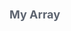 <div class="attributesKit">
    <div style="padding-bottom:10px;" data-radium="true">
        <h1 style="font-family:-apple-system, BlinkMacSystemFont, &#x27;Segoe UI&#x27;, Helvetica, Arial, sans-serif, &#x27;Apple Color Emoji&#x27;, &#x27;Segoe UI Emoji&#x27;, &#x27;Segoe UI Symbol&#x27;;font-size:18px;color:#5D6470;" data-radium="true">My Array</h1>
    </div>
    <style>
        .attributesKit p {
            margin-bottom: 4px;
            font-family: -apple-system, BlinkMacSystemFont, 'Segoe UI', Helvetica, Arial, sans-serif, 'Apple Color Emoji', 'Segoe UI Emoji', 'Segoe UI Symbol';
            font-size: 14px;
            color: #8A93A3;
            line-height: 21px;
            font-weight: regular;
        }

        .attributesKit p:last-child {
            margin-bottom: 0px;
        }

        .attributesKit ul {
            margin-left: 20px;
        }

        .attributesKit a {
            color: #747E8E;
            text-decoration: none;
            border-bottom: 1px solid #DCE0E8;
        }

        .attributesKit a:hover {
            border-bottom: none;
        }
    </style>
    <div style="width:100%;height:auto;display:flex;flex-direction:row;flex-wrap:no-wrap;justify-content:flex-start;align-items:stretch;position:relative;">
        <div style="-ms-flex-wrap:no-wrap;-webkit-box-align:start;-ms-flex-align:start;-webkit-box-pack:start;-ms-flex-pack:start;-webkit-box-lines:no-wrap;-webkit-box-direction:normal;-webkit-flex-direction:column;-ms-flex-direction:column;-webkit-flex-wrap:no-wrap;-webkit-box-orient:vertical;-webkit-justify-content:flex-start;-webkit-align-items:flex-start;width:100%;align-items:flex-start;justify-content:flex-start;flex-wrap:no-wrap;flex-direction:column;display:-webkit-box,-moz-box,-ms-flexbox,-webkit-flex,flex;height:auto;"
            data-radium="true">
            <div style="width:100%;height:5px;display:flex;flex-direction:row;flex-wrap:no-wrap;justify-content:flex-start;align-items:stretch;position:relative;border:1px solid #E8EBEE;border-bottom:none;background-color:#E8EBEE;"></div>
            <div style="width:100%;height:auto;border:1px solid #E8EBEE;" data-radium="true">
                <div style="width:100%;height:auto;display:flex;flex-direction:row;flex-wrap:no-wrap;justify-content:flex-start;align-items:stretch;position:relative;border-bottom:none;padding-top:8px;padding-bottom:8px;"><span style="position:absolute;top:8px;right:8px;font-family:SFMono-Regular, Consolas, &#x27;Liberation Mono&#x27;, Menlo, Courier, monospace;font-size:13px;color:#8A93A3;opacity:0.56;" data-radium="true">0</span>
                    <div style="-webkit-flex-wrap:no-wrap;-webkit-box-align:start;-ms-flex-align:start;-webkit-box-pack:start;-ms-flex-pack:start;-webkit-box-lines:no-wrap;-webkit-box-direction:normal;-webkit-box-orient:vertical;-webkit-align-items:flex-start;-webkit-flex-direction:column;-ms-flex-direction:column;-webkit-justify-content:flex-start;-ms-flex-wrap:no-wrap;width:100%;padding-right:10px;padding-left:10px;align-items:flex-start;justify-content:flex-start;flex-wrap:no-wrap;flex-direction:column;display:-webkit-box,-moz-box,-ms-flexbox,-webkit-flex,flex;height:auto;"
                        data-radium="true">
                        <div style="width:100%;height:auto;display:flex;flex-direction:row;flex-wrap:no-wrap;justify-content:flex-start;align-items:stretch;position:relative;">
                            <div data-radium="true">
                                <div style="font-family:-apple-system, BlinkMacSystemFont, &#x27;Segoe UI&#x27;, Helvetica, Arial, sans-serif, &#x27;Apple Color Emoji&#x27;, &#x27;Segoe UI Emoji&#x27;, &#x27;Segoe UI Symbol&#x27;;font-size:13px;color:#8A93A3;line-height:150%;font-weight:regular;"
                                    data-radium="true">
                                    <p>Lorem ipsum dolor sit amet, consectetur adipisicing elit</p>
                                </div>
                            </div>
                        </div>
                        <div style="width:100%;height:auto;display:flex;flex-direction:row;flex-wrap:no-wrap;justify-content:flex-start;align-items:stretch;position:relative;">
                            <div style="width:100%;height:auto;display:flex;flex-direction:row;flex-wrap:no-wrap;justify-content:flex-start;align-items:stretch;position:relative;">
                                <div style="-ms-flex-wrap:no-wrap;-webkit-box-align:start;-ms-flex-align:start;-webkit-box-pack:start;-ms-flex-pack:start;-webkit-box-lines:no-wrap;-webkit-box-direction:normal;-webkit-flex-direction:column;-ms-flex-direction:column;-webkit-flex-wrap:no-wrap;-webkit-box-orient:vertical;-webkit-justify-content:flex-start;-webkit-align-items:flex-start;width:100%;align-items:flex-start;justify-content:flex-start;flex-wrap:no-wrap;flex-direction:column;display:-webkit-box,-moz-box,-ms-flexbox,-webkit-flex,flex;height:auto;"
                                    data-radium="true">
                                    <div style="width:100%;height:5px;display:flex;flex-direction:row;flex-wrap:no-wrap;justify-content:flex-start;align-items:stretch;position:relative;border:1px solid #E8EBEE;border-bottom:none;background-color:#E8EBEE;"></div>
                                    <div style="width:100%;height:auto;border:1px solid #E8EBEE;" data-radium="true">
                                        <div style="width:100%;height:auto;display:flex;flex-direction:row;flex-wrap:no-wrap;justify-content:flex-start;align-items:stretch;position:relative;border-bottom:1px solid #E8EBEE;padding-top:8px;padding-bottom:8px;"><span style="position:absolute;top:8px;right:8px;font-family:SFMono-Regular, Consolas, &#x27;Liberation Mono&#x27;, Menlo, Courier, monospace;font-size:13px;color:#8A93A3;opacity:0.56;" data-radium="true">0</span>
                                            <div
                                                style="-webkit-flex-wrap:no-wrap;-webkit-box-align:start;-ms-flex-align:start;-webkit-box-pack:start;-ms-flex-pack:start;-webkit-box-lines:no-wrap;-webkit-box-direction:normal;-webkit-box-orient:vertical;-webkit-flex-direction:column;-ms-flex-direction:column;-webkit-align-items:flex-start;-ms-flex-wrap:no-wrap;-webkit-justify-content:flex-start;width:100%;padding-left:8px;align-items:flex-start;justify-content:flex-start;flex-wrap:no-wrap;flex-direction:column;display:-webkit-box,-moz-box,-ms-flexbox,-webkit-flex,flex;height:auto;"
                                                data-radium="true">
                                                <div style="width:100%;height:auto;display:flex;flex-direction:row;flex-wrap:no-wrap;justify-content:flex-start;align-items:stretch;position:relative;">
                                                    <div style="-ms-flex-wrap:no-wrap;-webkit-box-align:start;-ms-flex-align:start;-webkit-box-pack:start;-ms-flex-pack:start;-webkit-box-lines:no-wrap;-webkit-box-direction:normal;-webkit-flex-direction:column;-ms-flex-direction:column;-webkit-flex-wrap:no-wrap;-webkit-box-orient:vertical;-webkit-justify-content:flex-start;-webkit-align-items:flex-start;width:100%;align-items:flex-start;justify-content:flex-start;flex-wrap:no-wrap;flex-direction:column;display:-webkit-box,-moz-box,-ms-flexbox,-webkit-flex,flex;height:auto;"
                                                        data-radium="true">
                                                        <div style="padding-top:4px;width:auto;margin-top:0px;margin-bottom:0px;margin-left:0px;margin-right:0px;font-weight:600;background-color:#F0F1F4;border-radius:3px;height:auto;padding-bottom:4px;padding-left:8px;padding-right:8px;font-family:-apple-system, BlinkMacSystemFont, &#x27;Segoe UI&#x27;, Helvetica, Arial, sans-serif, &#x27;Apple Color Emoji&#x27;, &#x27;Segoe UI Emoji&#x27;, &#x27;Segoe UI Symbol&#x27;;font-size:13px;line-height:13px;color:#5D6470;word-break:break-word;"
                                                            data-radium="true">Lorem</div>
                                                    </div>
                                                    <div style="-ms-flex-wrap:no-wrap;-webkit-box-align:start;-ms-flex-align:start;-webkit-box-pack:center;-ms-flex-pack:center;-webkit-box-lines:no-wrap;-webkit-box-direction:normal;-webkit-flex-direction:column;-ms-flex-direction:column;-webkit-flex-wrap:no-wrap;-webkit-box-orient:vertical;-webkit-justify-content:center;-webkit-align-items:flex-start;width:100%;align-items:flex-start;justify-content:center;flex-wrap:no-wrap;flex-direction:column;display:-webkit-box,-moz-box,-ms-flexbox,-webkit-flex,flex;height:auto;"
                                                        data-radium="true">
                                                        <div style="width:100%;font-family:SFMono-Regular, Consolas, &#x27;Liberation Mono&#x27;, Menlo, Courier, monospace;font-weight:regular;font-size:13px;color:#8A93A3;line-height:13px;margin-bottom:0px;"
                                                            data-radium="true">string</div>
                                                    </div>
                                                </div>
                                        </div>
                                    </div>
                                    <div style="width:100%;height:auto;display:flex;flex-direction:row;flex-wrap:no-wrap;justify-content:flex-start;align-items:stretch;position:relative;border-bottom:1px solid #E8EBEE;padding-top:8px;padding-bottom:8px;"><span style="position:absolute;top:8px;right:8px;font-family:SFMono-Regular, Consolas, &#x27;Liberation Mono&#x27;, Menlo, Courier, monospace;font-size:13px;color:#8A93A3;opacity:0.56;" data-radium="true">1</span>
                                        <div
                                            style="-webkit-flex-wrap:no-wrap;-webkit-box-align:start;-ms-flex-align:start;-webkit-box-pack:start;-ms-flex-pack:start;-webkit-box-lines:no-wrap;-webkit-box-direction:normal;-webkit-box-orient:vertical;-webkit-flex-direction:column;-ms-flex-direction:column;-webkit-align-items:flex-start;-ms-flex-wrap:no-wrap;-webkit-justify-content:flex-start;width:100%;padding-left:8px;align-items:flex-start;justify-content:flex-start;flex-wrap:no-wrap;flex-direction:column;display:-webkit-box,-moz-box,-ms-flexbox,-webkit-flex,flex;height:auto;"
                                            data-radium="true">
                                            <div style="width:100%;height:auto;display:flex;flex-direction:row;flex-wrap:no-wrap;justify-content:flex-start;align-items:stretch;position:relative;">
                                                <div style="-ms-flex-wrap:no-wrap;-webkit-box-align:start;-ms-flex-align:start;-webkit-box-pack:start;-ms-flex-pack:start;-webkit-box-lines:no-wrap;-webkit-box-direction:normal;-webkit-flex-direction:column;-ms-flex-direction:column;-webkit-flex-wrap:no-wrap;-webkit-box-orient:vertical;-webkit-justify-content:flex-start;-webkit-align-items:flex-start;width:100%;align-items:flex-start;justify-content:flex-start;flex-wrap:no-wrap;flex-direction:column;display:-webkit-box,-moz-box,-ms-flexbox,-webkit-flex,flex;height:auto;"
                                                    data-radium="true">
                                                    <div style="padding-top:4px;width:auto;margin-top:0px;margin-bottom:0px;margin-left:0px;margin-right:0px;font-weight:600;background-color:#F0F1F4;border-radius:3px;height:auto;padding-bottom:4px;padding-left:8px;padding-right:8px;font-family:-apple-system, BlinkMacSystemFont, &#x27;Segoe UI&#x27;, Helvetica, Arial, sans-serif, &#x27;Apple Color Emoji&#x27;, &#x27;Segoe UI Emoji&#x27;, &#x27;Segoe UI Symbol&#x27;;font-size:13px;line-height:13px;color:#5D6470;word-break:break-word;"
                                                        data-radium="true">Ipsum</div>
                                                </div>
                                                <div style="-ms-flex-wrap:no-wrap;-webkit-box-align:start;-ms-flex-align:start;-webkit-box-pack:center;-ms-flex-pack:center;-webkit-box-lines:no-wrap;-webkit-box-direction:normal;-webkit-flex-direction:column;-ms-flex-direction:column;-webkit-flex-wrap:no-wrap;-webkit-box-orient:vertical;-webkit-justify-content:center;-webkit-align-items:flex-start;width:100%;align-items:flex-start;justify-content:center;flex-wrap:no-wrap;flex-direction:column;display:-webkit-box,-moz-box,-ms-flexbox,-webkit-flex,flex;height:auto;"
                                                    data-radium="true">
                                                    <div style="width:100%;font-family:SFMono-Regular, Consolas, &#x27;Liberation Mono&#x27;, Menlo, Courier, monospace;font-weight:regular;font-size:13px;color:#8A93A3;line-height:13px;margin-bottom:0px;" data-radium="true">string</div>
                                                </div>
                                            </div>
                                    </div>
                                </div>
                                <div style="width:100%;height:auto;display:flex;flex-direction:row;flex-wrap:no-wrap;justify-content:flex-start;align-items:stretch;position:relative;border-bottom:1px solid #E8EBEE;padding-top:8px;padding-bottom:8px;"><span style="position:absolute;top:8px;right:8px;font-family:SFMono-Regular, Consolas, &#x27;Liberation Mono&#x27;, Menlo, Courier, monospace;font-size:13px;color:#8A93A3;opacity:0.56;" data-radium="true">2</span>
                                    <div style="-webkit-flex-wrap:no-wrap;-webkit-box-align:start;-ms-flex-align:start;-webkit-box-pack:start;-ms-flex-pack:start;-webkit-box-lines:no-wrap;-webkit-box-direction:normal;-webkit-box-orient:vertical;-webkit-flex-direction:column;-ms-flex-direction:column;-webkit-align-items:flex-start;-ms-flex-wrap:no-wrap;-webkit-justify-content:flex-start;width:100%;padding-left:8px;align-items:flex-start;justify-content:flex-start;flex-wrap:no-wrap;flex-direction:column;display:-webkit-box,-moz-box,-ms-flexbox,-webkit-flex,flex;height:auto;"
                                        data-radium="true">
                                        <div style="width:100%;height:auto;display:flex;flex-direction:row;flex-wrap:no-wrap;justify-content:flex-start;align-items:stretch;position:relative;">
                                            <div style="-ms-flex-wrap:no-wrap;-webkit-box-align:start;-ms-flex-align:start;-webkit-box-pack:start;-ms-flex-pack:start;-webkit-box-lines:no-wrap;-webkit-box-direction:normal;-webkit-flex-direction:column;-ms-flex-direction:column;-webkit-flex-wrap:no-wrap;-webkit-box-orient:vertical;-webkit-justify-content:flex-start;-webkit-align-items:flex-start;width:100%;align-items:flex-start;justify-content:flex-start;flex-wrap:no-wrap;flex-direction:column;display:-webkit-box,-moz-box,-ms-flexbox,-webkit-flex,flex;height:auto;"
                                                data-radium="true">
                                                <div style="padding-top:4px;width:auto;margin-top:0px;margin-bottom:0px;margin-left:0px;margin-right:0px;font-weight:600;background-color:#F0F1F4;border-radius:3px;height:auto;padding-bottom:4px;padding-left:8px;padding-right:8px;font-family:-apple-system, BlinkMacSystemFont, &#x27;Segoe UI&#x27;, Helvetica, Arial, sans-serif, &#x27;Apple Color Emoji&#x27;, &#x27;Segoe UI Emoji&#x27;, &#x27;Segoe UI Symbol&#x27;;font-size:13px;line-height:13px;color:#5D6470;word-break:break-word;"
                                                    data-radium="true">Dolor</div>
                                            </div>
                                            <div style="-ms-flex-wrap:no-wrap;-webkit-box-align:start;-ms-flex-align:start;-webkit-box-pack:center;-ms-flex-pack:center;-webkit-box-lines:no-wrap;-webkit-box-direction:normal;-webkit-flex-direction:column;-ms-flex-direction:column;-webkit-flex-wrap:no-wrap;-webkit-box-orient:vertical;-webkit-justify-content:center;-webkit-align-items:flex-start;width:100%;align-items:flex-start;justify-content:center;flex-wrap:no-wrap;flex-direction:column;display:-webkit-box,-moz-box,-ms-flexbox,-webkit-flex,flex;height:auto;"
                                                data-radium="true">
                                                <div style="width:100%;font-family:SFMono-Regular, Consolas, &#x27;Liberation Mono&#x27;, Menlo, Courier, monospace;font-weight:regular;font-size:13px;color:#8A93A3;line-height:13px;margin-bottom:0px;" data-radium="true">string</div>
                                            </div>
                                        </div>
                                    </div>
                                </div>
                                <div style="width:100%;height:auto;display:flex;flex-direction:row;flex-wrap:no-wrap;justify-content:flex-start;align-items:stretch;position:relative;border-bottom:none;padding-top:8px;padding-bottom:8px;"><span style="position:absolute;top:8px;right:8px;font-family:SFMono-Regular, Consolas, &#x27;Liberation Mono&#x27;, Menlo, Courier, monospace;font-size:13px;color:#8A93A3;opacity:0.56;" data-radium="true">3</span>
                                    <div style="-webkit-flex-wrap:no-wrap;-webkit-box-align:start;-ms-flex-align:start;-webkit-box-pack:start;-ms-flex-pack:start;-webkit-box-lines:no-wrap;-webkit-box-direction:normal;-webkit-box-orient:vertical;-webkit-flex-direction:column;-ms-flex-direction:column;-webkit-align-items:flex-start;-ms-flex-wrap:no-wrap;-webkit-justify-content:flex-start;width:100%;padding-left:8px;align-items:flex-start;justify-content:flex-start;flex-wrap:no-wrap;flex-direction:column;display:-webkit-box,-moz-box,-ms-flexbox,-webkit-flex,flex;height:auto;"
                                        data-radium="true">
                                        <div style="width:100%;height:auto;display:flex;flex-direction:row;flex-wrap:no-wrap;justify-content:flex-start;align-items:stretch;position:relative;">
                                            <div style="-ms-flex-wrap:no-wrap;-webkit-box-align:start;-ms-flex-align:start;-webkit-box-pack:start;-ms-flex-pack:start;-webkit-box-lines:no-wrap;-webkit-box-direction:normal;-webkit-flex-direction:column;-ms-flex-direction:column;-webkit-flex-wrap:no-wrap;-webkit-box-orient:vertical;-webkit-justify-content:flex-start;-webkit-align-items:flex-start;width:100%;align-items:flex-start;justify-content:flex-start;flex-wrap:no-wrap;flex-direction:column;display:-webkit-box,-moz-box,-ms-flexbox,-webkit-flex,flex;height:auto;"
                                                data-radium="true">
                                                <div style="padding-top:4px;width:auto;margin-top:0px;margin-bottom:0px;margin-left:0px;margin-right:0px;font-weight:600;background-color:#F0F1F4;border-radius:3px;height:auto;padding-bottom:4px;padding-left:8px;padding-right:8px;font-family:-apple-system, BlinkMacSystemFont, &#x27;Segoe UI&#x27;, Helvetica, Arial, sans-serif, &#x27;Apple Color Emoji&#x27;, &#x27;Segoe UI Emoji&#x27;, &#x27;Segoe UI Symbol&#x27;;font-size:13px;line-height:13px;color:#5D6470;word-break:break-word;"
                                                    data-radium="true">Isamet</div>
                                            </div>
                                            <div style="-ms-flex-wrap:no-wrap;-webkit-box-align:start;-ms-flex-align:start;-webkit-box-pack:center;-ms-flex-pack:center;-webkit-box-lines:no-wrap;-webkit-box-direction:normal;-webkit-flex-direction:column;-ms-flex-direction:column;-webkit-flex-wrap:no-wrap;-webkit-box-orient:vertical;-webkit-justify-content:center;-webkit-align-items:flex-start;width:100%;align-items:flex-start;justify-content:center;flex-wrap:no-wrap;flex-direction:column;display:-webkit-box,-moz-box,-ms-flexbox,-webkit-flex,flex;height:auto;"
                                                data-radium="true">
                                                <div style="width:100%;font-family:SFMono-Regular, Consolas, &#x27;Liberation Mono&#x27;, Menlo, Courier, monospace;font-weight:regular;font-size:13px;color:#8A93A3;line-height:13px;margin-bottom:0px;" data-radium="true">string</div>
                                            </div>
                                        </div>
                                    </div>
                                </div>
                            </div>
                        </div>
                    </div>
                </div>
            </div>
        </div>
    </div>
</div>
</div>
</div>